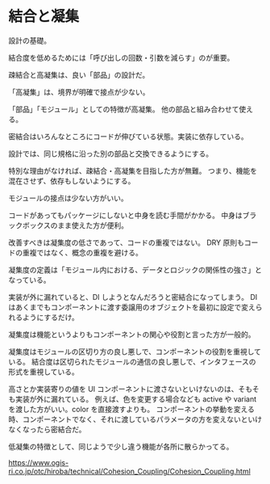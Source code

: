 # 結合と凝集

設計の基礎。

結合度を低めるためには「呼び出しの回数・引数を減らす」のが重要。

疎結合と高凝集は、良い「部品」の設計だ。

「高凝集」は、境界が明確で接点が少ない。

「部品」「モジュール」としての特徴が高凝集。
他の部品と組み合わせて使える。

密結合はいろんなところにコードが伸びている状態。実装に依存している。

設計では、同じ規格に沿った別の部品と交換できるようにする。

特別な理由がなければ、疎結合・高凝集を目指した方が無難。
つまり、機能を混在させず、依存もしないようにする。

モジュールの接点は少ない方がいい。

コードがあってもパッケージにしないと中身を読む手間がかかる。
中身はブラックボックスのまま使えた方が便利。

改善すべきは凝集度の低さであって、コードの重複ではない。
DRY 原則もコードの重複ではなく、概念の重複を避ける。

凝集度の定義は「モジュール内における、データとロジックの関係性の強さ」となっている。

実装が外に漏れていると、DI しようとなんだろうと密結合になってしまう。
DI はあくまでもコンポーネントに渡す委譲用のオブジェクトを最初に設定で変えられるようにするだけ。

凝集度は機能というよりもコンポーネントの関心や役割と言った方が一般的。

凝集度はモジュールの区切り方の良し悪しで、コンポーネントの役割を重視している。
結合度は区切られたモジュールの通信の良し悪しで、インタフェースの形式を重視している。

高さとか実装寄りの値を UI コンポーネントに渡さないといけないのは、そもそも実装が外に漏れている。
例えば、色を変更する場合なども active や variant を渡した方がいい。color を直接渡すよりも。
コンポーネントの挙動を変える時、コンポーネントでなく、それに渡しているパラメータの方を変えないといけなくなったら密結合だ。

低凝集の特徴として、同じようで少し違う機能が各所に散らかってる。

https://www.ogis-ri.co.jp/otc/hiroba/technical/Cohesion_Coupling/Cohesion_Coupling.html
